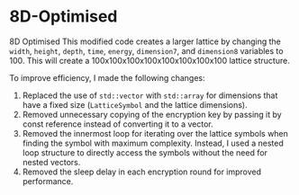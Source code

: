 # 8D-Optimised
8D Optimised
This modified code creates a larger lattice by changing the `width`, `height`, `depth`, `time`, `energy`, `dimension7`, and `dimension8` variables to 100. This will create a 100x100x100x100x100x100x100x100 lattice structure.

To improve efficiency, I made the following changes:
1. Replaced the use of `std::vector` with `std::array` for dimensions that have a fixed size (`LatticeSymbol` and the lattice dimensions).
2. Removed unnecessary copying of the encryption key by passing it by const reference instead of converting it to a vector.
3. Removed the innermost loop for iterating over the lattice symbols when finding the symbol with maximum complexity. Instead, I used a nested loop structure to directly access the symbols without the need for nested vectors.
4. Removed the sleep delay in each encryption round for improved performance.
